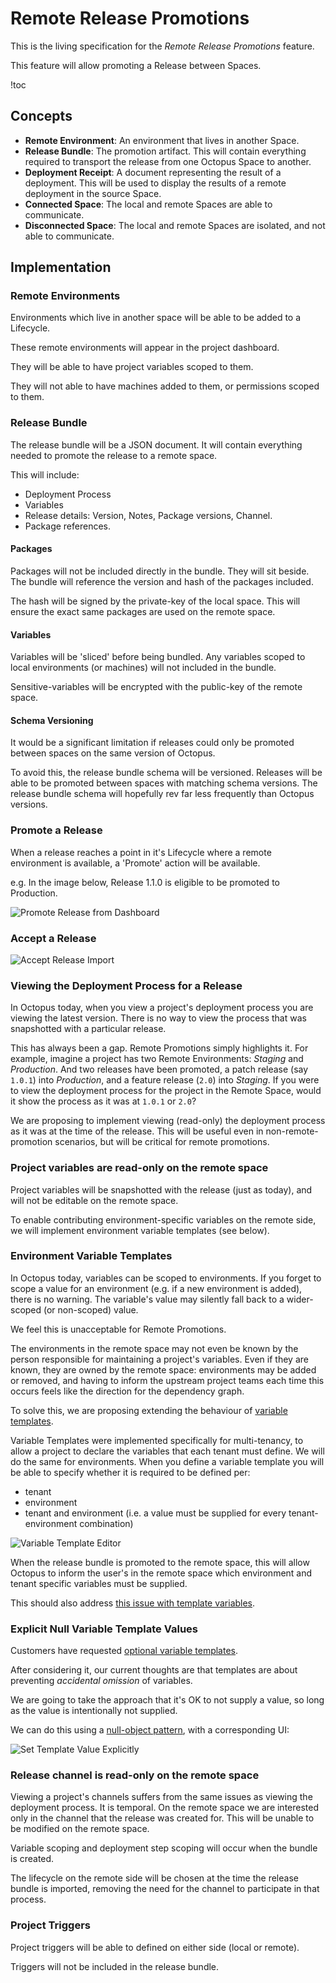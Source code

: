 # Remote Release Promotions

This is the living specification for the _Remote Release Promotions_ feature.

This feature will allow promoting a Release between Spaces.

!toc

## Concepts

- **Remote Environment**: An environment that lives in another Space. 
- **Release Bundle**: The promotion artifact. This will contain everything required to transport the release from one Octopus Space to another.   
- **Deployment Receipt**: A document representing the result of a deployment. This will be used to display the results of a remote deployment in the source Space. 
- **Connected Space**: The local and remote Spaces are able to communicate.
- **Disconnected Space**: The local and remote Spaces are isolated, and not able to communicate.  

## Implementation

### Remote Environments

Environments which live in another space will be able to be added to a Lifecycle. 

These remote environments will appear in the project dashboard. 

They will be able to have project variables scoped to them.

They will not able to have machines added to them, or permissions scoped to them. 

### Release Bundle

The release bundle will be a JSON document. It will contain everything needed to promote the release to a remote space. 

This will include: 

- Deployment Process 
- Variables
- Release details: Version, Notes, Package versions, Channel.
- Package references.

#### Packages
Packages will not be included directly in the bundle. They will sit beside. The bundle will reference the version and hash of the packages included.

The hash will be signed by the private-key of the local space.  This will ensure the exact same packages are used on the remote space.

#### Variables

Variables will be 'sliced' before being bundled. Any variables scoped to local environments (or machines) will not included in the bundle.

Sensitive-variables will be encrypted with the public-key of the remote space.

#### Schema Versioning
It would be a significant limitation if releases could only be promoted between spaces on the same version of Octopus.

To avoid this, the release bundle schema will be versioned.  Releases will be able to be promoted between spaces with matching schema versions.  The release bundle schema will hopefully rev far less frequently than Octopus versions.

### Promote a Release 

When a release reaches a point in it's Lifecycle where a remote environment is available, a 'Promote' action will be available.

e.g. In the image below, Release 1.1.0 is eligible to be promoted to Production.

![Promote Release from Dashboard](interface-designs/release-promote-accept/promote-dashboard.png "width=500")

### Accept a Release
![Accept Release Import](interface-designs/release-promote-accept/accept-release.png "width=500")

### Viewing the Deployment Process for a Release<a name="view-release-deployment-process"></a>

In Octopus today, when you view a project's deployment process you are viewing the latest version.  There is no way to view the process that was snapshotted with a particular release.  

This has always been a gap.  Remote Promotions simply highlights it. 
For example, imagine a project has two Remote Environments: _Staging_ and _Production_.  And two releases have been promoted, a patch release (say `1.0.1`) into _Production_, and a feature release (`2.0`) into _Staging_.
If you were to view the deployment process for the project in the Remote Space, would it show the process as it was at `1.0.1` or `2.0`? 

We are proposing to implement viewing (read-only) the deployment process as it was at the time of the release. This will be useful even in non-remote-promotion scenarios, but will be critical for remote promotions. 

### Project variables are read-only on the remote space

Project variables will be snapshotted with the release (just as today), and will not be editable on the remote space.

To enable contributing environment-specific variables on the remote side, we will implement environment variable templates (see below).

### Environment Variable Templates

In Octopus today, variables can be scoped to environments.  If you forget to scope a value for an environment (e.g. if a new environment is added), there is no warning. The variable's value may silently fall back to a wider-scoped (or non-scoped) value. 

We feel this is unacceptable for Remote Promotions. 

The environments in the remote space may not even be known by the person responsible for maintaining a project's variables. Even if they are known, they are owned by the remote space: environments may be added or removed, and having to inform the upstream project teams each time this occurs feels like the direction for the dependency graph. 

To solve this, we are proposing extending the behaviour of [variable templates](https://octopus.com/docs/deploying-applications/variables/variable-templates).

Variable Templates were implemented specifically for multi-tenancy, to allow a project to declare the variables that each tenant must define. We will do the same for environments.  When you define a variable template you will be able to specify whether it is required to be defined per:

- tenant 
- environment
- tenant and environment (i.e. a value must be supplied for every tenant-environment combination)

![Variable Template Editor](interface-designs/variable-templates/variable-template-editor.png "width=500")

When the release bundle is promoted to the remote space, this will allow Octopus to inform the user's in the remote space which environment and tenant specific variables must be supplied.

This should also address [this issue with template variables](https://github.com/OctopusDeploy/Issues/issues/2710).

### Explicit Null Variable Template Values

Customers have requested [optional variable templates](https://github.com/OctopusDeploy/Issues/issues/2709).

After considering it, our current thoughts are that templates are about preventing _accidental omission_ of variables. 

We are going to take the approach that it's OK to not supply a value, so long as the value is intentionally not supplied.

We can do this using a [null-object pattern](https://en.wikipedia.org/wiki/Null_Object_pattern), with a corresponding UI:

![Set Template Value Explicitly](interface-designs/variable-templates/set-template-value-explicit.png "width=500")

### Release channel is read-only on the remote space 

Viewing a project's channels suffers from the same issues as viewing the deployment process.  It is temporal. On the remote space we are interested only in the channel that the release was created for. This will be unable to be modified on the remote space.  

Variable scoping and deployment step scoping will occur when the bundle is created. 

The lifecycle on the remote side will be chosen at the time the release bundle is imported, removing the need for the channel to participate in that process.

### Project Triggers
Project triggers will be able to defined on either side (local or remote).

Triggers will not be included in the release bundle.

